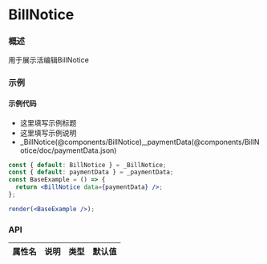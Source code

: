 
# BillNotice


### 概述

用于展示活编辑BillNotice


### 示例

#### 示例代码

- 这里填写示例标题
- 这里填写示例说明
- _BillNotice(@components/BillNotice),_paymentData(@components/BillNotice/doc/paymentData.json)

```jsx
const { default: BillNotice } = _BillNotice;
const { default: paymentData } = _paymentData;
const BaseExample = () => {
  return <BillNotice data={paymentData} />;
};

render(<BaseExample />);

```


### API

|属性名|说明|类型|默认值|
|  ---  | ---  | --- | --- |

